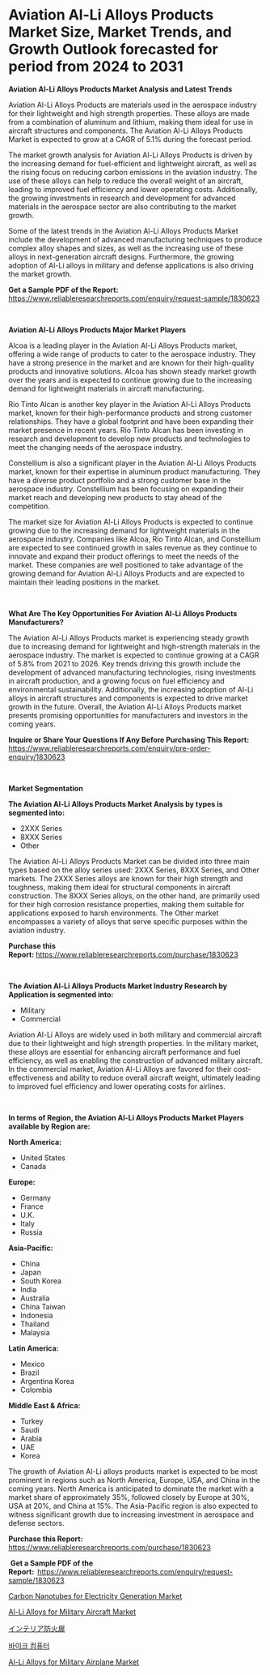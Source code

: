 <p><h1>Aviation Al-Li Alloys Products Market Size, Market Trends, and Growth Outlook forecasted for period from 2024 to 2031</h1></p><p><strong>Aviation Al-Li Alloys Products Market Analysis and Latest Trends</strong></p>
<p><p>Aviation Al-Li Alloys Products are materials used in the aerospace industry for their lightweight and high strength properties. These alloys are made from a combination of aluminum and lithium, making them ideal for use in aircraft structures and components. The Aviation Al-Li Alloys Products Market is expected to grow at a CAGR of 5.1% during the forecast period.</p><p>The market growth analysis for Aviation Al-Li Alloys Products is driven by the increasing demand for fuel-efficient and lightweight aircraft, as well as the rising focus on reducing carbon emissions in the aviation industry. The use of these alloys can help to reduce the overall weight of an aircraft, leading to improved fuel efficiency and lower operating costs. Additionally, the growing investments in research and development for advanced materials in the aerospace sector are also contributing to the market growth.</p><p>Some of the latest trends in the Aviation Al-Li Alloys Products Market include the development of advanced manufacturing techniques to produce complex alloy shapes and sizes, as well as the increasing use of these alloys in next-generation aircraft designs. Furthermore, the growing adoption of Al-Li alloys in military and defense applications is also driving the market growth.</p></p>
<p><strong>Get a Sample PDF of the Report:&nbsp;</strong> <a href="https://www.reliableresearchreports.com/enquiry/request-sample/1830623">https://www.reliableresearchreports.com/enquiry/request-sample/1830623</a></p>
<p>&nbsp;</p>
<p><strong>Aviation Al-Li Alloys Products Major Market Players</strong></p>
<p><p>Alcoa is a leading player in the Aviation Al-Li Alloys Products market, offering a wide range of products to cater to the aerospace industry. They have a strong presence in the market and are known for their high-quality products and innovative solutions. Alcoa has shown steady market growth over the years and is expected to continue growing due to the increasing demand for lightweight materials in aircraft manufacturing.</p><p>Rio Tinto Alcan is another key player in the Aviation Al-Li Alloys Products market, known for their high-performance products and strong customer relationships. They have a global footprint and have been expanding their market presence in recent years. Rio Tinto Alcan has been investing in research and development to develop new products and technologies to meet the changing needs of the aerospace industry.</p><p>Constellium is also a significant player in the Aviation Al-Li Alloys Products market, known for their expertise in aluminum product manufacturing. They have a diverse product portfolio and a strong customer base in the aerospace industry. Constellium has been focusing on expanding their market reach and developing new products to stay ahead of the competition.</p><p>The market size for Aviation Al-Li Alloys Products is expected to continue growing due to the increasing demand for lightweight materials in the aerospace industry. Companies like Alcoa, Rio Tinto Alcan, and Constellium are expected to see continued growth in sales revenue as they continue to innovate and expand their product offerings to meet the needs of the market. These companies are well positioned to take advantage of the growing demand for Aviation Al-Li Alloys Products and are expected to maintain their leading positions in the market.</p></p>
<p>&nbsp;</p>
<p><strong>What Are The Key Opportunities For Aviation Al-Li Alloys Products Manufacturers?</strong></p>
<p><p>The Aviation Al-Li Alloys Products market is experiencing steady growth due to increasing demand for lightweight and high-strength materials in the aerospace industry. The market is expected to continue growing at a CAGR of 5.8% from 2021 to 2026. Key trends driving this growth include the development of advanced manufacturing technologies, rising investments in aircraft production, and a growing focus on fuel efficiency and environmental sustainability. Additionally, the increasing adoption of Al-Li alloys in aircraft structures and components is expected to drive market growth in the future. Overall, the Aviation Al-Li Alloys Products market presents promising opportunities for manufacturers and investors in the coming years.</p></p>
<p><strong>Inquire or Share Your Questions If Any Before Purchasing This Report:</strong> <a href="https://www.reliableresearchreports.com/enquiry/pre-order-enquiry/1830623">https://www.reliableresearchreports.com/enquiry/pre-order-enquiry/1830623</a></p>
<p>&nbsp;</p>
<p><strong>Market Segmentation</strong></p>
<p><strong>The Aviation Al-Li Alloys Products Market Analysis by types is segmented into:</strong></p>
<p><ul><li>2XXX Series</li><li>8XXX Series</li><li>Other</li></ul></p>
<p><p>The Aviation Al-Li Alloys Products Market can be divided into three main types based on the alloy series used: 2XXX Series, 8XXX Series, and Other markets. The 2XXX Series alloys are known for their high strength and toughness, making them ideal for structural components in aircraft construction. The 8XXX Series alloys, on the other hand, are primarily used for their high corrosion resistance properties, making them suitable for applications exposed to harsh environments. The Other market encompasses a variety of alloys that serve specific purposes within the aviation industry.</p></p>
<p><strong>Purchase this Report:&nbsp;</strong><a href="https://www.reliableresearchreports.com/purchase/1830623">https://www.reliableresearchreports.com/purchase/1830623</a></p>
<p>&nbsp;</p>
<p><strong>The Aviation Al-Li Alloys Products Market Industry Research by Application is segmented into:</strong></p>
<p><ul><li>Military</li><li>Commercial</li></ul></p>
<p><p>Aviation Al-Li Alloys are widely used in both military and commercial aircraft due to their lightweight and high strength properties. In the military market, these alloys are essential for enhancing aircraft performance and fuel efficiency, as well as enabling the construction of advanced military aircraft. In the commercial market, Aviation Al-Li Alloys are favored for their cost-effectiveness and ability to reduce overall aircraft weight, ultimately leading to improved fuel efficiency and lower operating costs for airlines.</p></p>
<p>&nbsp;</p>
<p><strong>In terms of Region, the Aviation Al-Li Alloys Products Market Players available by Region are:</strong></p>
<p>
    <p> <strong> North America: </strong>
        <ul>
            <li>United States</li>
            <li>Canada</li>
        </ul>
        </p> 
    <p> <strong> Europe: </strong>
        <ul>
            <li>Germany</li>
            <li>France</li>
            <li>U.K.</li>
            <li>Italy</li>
            <li>Russia</li>
        </ul>
        </p> 
    <p> <strong> Asia-Pacific: </strong>
        <ul>
            <li>China</li>
            <li>Japan</li>
            <li>South Korea</li>
            <li>India</li>
            <li>Australia</li>
            <li>China Taiwan</li>
            <li>Indonesia</li>
            <li>Thailand</li>
            <li>Malaysia</li>
        </ul>
        </p> 
    <p> <strong> Latin America: </strong>
        <ul>
            <li>Mexico</li>
            <li>Brazil</li>
            <li>Argentina Korea</li>
            <li>Colombia</li>
        </ul>
        </p> 
    <p> <strong> Middle East & Africa: </strong>
        <ul>
            <li>Turkey</li>
            <li>Saudi</li>
            <li>Arabia</li>
            <li>UAE</li>
            <li>Korea</li>
        </ul>
    </p>
    </p>
<p><p>The growth of Aviation Al-Li alloys products market is expected to be most prominent in regions such as North America, Europe, USA, and China in the coming years. North America is anticipated to dominate the market with a market share of approximately 35%, followed closely by Europe at 30%, USA at 20%, and China at 15%. The Asia-Pacific region is also expected to witness significant growth due to increasing investment in aerospace and defense sectors.</p></p>
<p><strong>Purchase this Report: </strong><a href="https://www.reliableresearchreports.com/purchase/1830623">https://www.reliableresearchreports.com/purchase/1830623</a></p>
<p>&nbsp;<strong>Get a Sample PDF of the Report:&nbsp;&nbsp;</strong><a href="https://www.reliableresearchreports.com/enquiry/request-sample/1830623">https://www.reliableresearchreports.com/enquiry/request-sample/1830623</a></p>
<p><strong></strong></p>
<p><p><a href="https://issuu.com/reportprime-2/docs/carbon-nanotubes-for-electricity-generation-market">Carbon Nanotubes for Electricity Generation Market</a></p><p><a href="https://github.com/okotobwrhuteie/Market-Research-Report-List-1/blob/main/al-li-alloys-for-military-aircraft-market.md">Al-Li Alloys for Military Aircraft Market</a></p><p><a href="https://github.com/ycmtqqhvk3273/Market-Research-Report-List-1/blob/main/16172361347.md">インテリア防火扉</a></p><p><a href="https://github.com/lkwggful07722/Market-Research-Report-List-1/blob/main/7267727949.md">바이크 컴퓨터</a></p><p><a href="https://github.com/myacatherineblakecaczo9vcsw/Market-Research-Report-List-1/blob/main/al-li-alloys-for-military-airplane-market.md">Al-Li Alloys for Military Airplane Market</a></p></p>